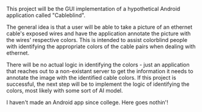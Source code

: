 This project will be the GUI implementation of a hypothetical Android application called "Cableblind".
 
The general idea is that a user will be able to take a picture of an ethernet cable's exposed wires and have the application annotate the picture with the wires' respective colors. This is intended to assist colorblind people with identifying the appropriate colors of the cable pairs when dealing with ethernet.

There will be no actual logic in identifying the colors - just an application that reaches out to a non-existant server to get the information it needs to annotate the image with the identified cable colors. If this project is successful, the next step will be to implement the logic of identifying the colors, most likely with some sort of AI model.

I haven't made an Android app since college. Here goes nothin'!